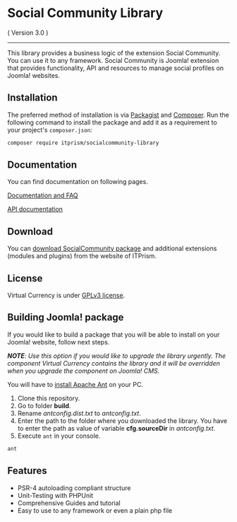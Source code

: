 Social Community Library
==========================
( Version 3.0 )
- - -

This library provides a business logic of the extension Social Community. You can use it to any framework.
Social Community is Joomla! extension that provides functionality, API and resources to manage social profiles on Joomla! websites.

## Installation

The preferred method of installation is via [Packagist](https://packagist.org/packages/itprism/socialcommunity-library) and [Composer](https://getcomposer.org/). Run the following command to install the package and add it as a requirement to your project's `composer.json`:

```bash
composer require itprism/socialcommunity-library
```

## Documentation

You can find documentation on following pages.

[Documentation and FAQ](http://itprism.com/help/86-social-community-documentation)

[API documentation](http://cdn.itprism.com/api/socialcommunity/index.html)

## Download

You can [download SocialCommunity package](http://itprism.com/free-joomla-extensions/others/open-source-social-network) and additional extensions (modules and plugins) from the website of ITPrism.

## License

Virtual Currency is under [GPLv3 license](http://www.gnu.org/licenses/gpl-3.0.en.html).

## Building Joomla! package

If you would like to build a package that you will be able to install on your Joomla! website, follow next steps.

_**NOTE**: Use this option if you would like to upgrade the library urgently. The component Virtual Currency contains the library and it will be overridden when you upgrade the component on Joomla! CMS._

You will have to [install Apache Ant](http://ant.apache.org/manual/install.html) on your PC.

1. Clone this repository.
2. Go to folder __build__.
3. Rename _antconfig.dist.txt_ to _antconfig.txt_.
4. Enter the path to the folder where you downloaded the library. You have to enter the path as value of variable __cfg.sourceDir__ in _antconfig.txt_.
5. Execute `ant` in your console.

```bash
ant
```

Features
--------

* PSR-4 autoloading compliant structure
* Unit-Testing with PHPUnit
* Comprehensive Guides and tutorial
* Easy to use to any framework or even a plain php file
